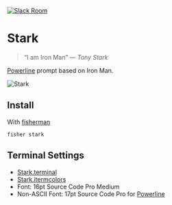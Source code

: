 [![Slack Room][slack-badge]][slack-link]

# Stark

> “I am Iron Man” — _Tony Stark_

[Powerline] prompt based on Iron Man.

![Stark]

## Install

With [fisherman]

```fish
fisher stark
```

## Terminal Settings

* [Stark.terminal]
* [Stark.itermcolors]
* Font: 16pt Source Code Pro Medium
* Non-ASCII Font: 17pt Source Code Pro for [Powerline]

[slack-link]: https://fisherman-wharf.herokuapp.com/
[slack-badge]: https://fisherman-wharf.herokuapp.com/badge.svg

[fisherman]: https://github.com/fisherman/fisherman
[Powerline]: https://github.com/powerline/fonts
[Stark.terminal]: https://github.com/fishery/stark/raw/master/Stark.terminal
[Stark.itermcolors]: https://github.com/fishery/stark/raw/master/Stark.itermcolors
[Stark]: https://cloud.githubusercontent.com/assets/8317250/15148456/4e6f64de-1700-11e6-8492-246beefcbbdb.png
